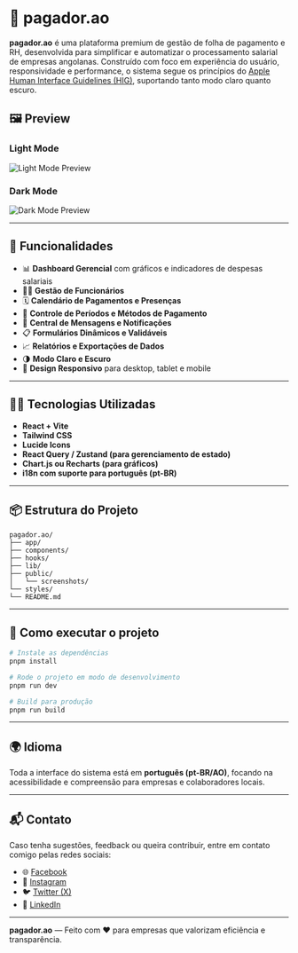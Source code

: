 # 💸 pagador.ao

**pagador.ao** é uma plataforma premium de gestão de folha de pagamento e RH, desenvolvida para simplificar e automatizar o processamento salarial de empresas angolanas. Construído com foco em experiência do usuário, responsividade e performance, o sistema segue os princípios do [Apple Human Interface Guidelines (HIG)](https://developer.apple.com/design/human-interface-guidelines/), suportando tanto modo claro quanto escuro.

## 🖼️ Preview

### Light Mode

![Light Mode Preview](./screenshots/light-mode.png)

### Dark Mode

![Dark Mode Preview](./screenshots/dark-mode.png)

---

## 🚀 Funcionalidades

- 📊 **Dashboard Gerencial** com gráficos e indicadores de despesas salariais
- 🧑‍💼 **Gestão de Funcionários**
- 🗓️ **Calendário de Pagamentos e Presenças**
- 💼 **Controle de Períodos e Métodos de Pagamento**
- 💬 **Central de Mensagens e Notificações**
- 📋 **Formulários Dinâmicos e Validáveis**
- 📈 **Relatórios e Exportações de Dados**
- 🌗 **Modo Claro e Escuro**
- 📱 **Design Responsivo** para desktop, tablet e mobile

---

## 🧑‍💻 Tecnologias Utilizadas

- **React + Vite**
- **Tailwind CSS**
- **Lucide Icons**
- **React Query / Zustand (para gerenciamento de estado)**
- **Chart.js ou Recharts (para gráficos)**
- **i18n com suporte para português (pt-BR)**

---

## 📦 Estrutura do Projeto

```
pagador.ao/
├── app/
├── components/
├── hooks/
├── lib/
├── public/
│   └── screenshots/
└── styles/
└── README.md
```

---

## 📌 Como executar o projeto

```bash
# Instale as dependências
pnpm install

# Rode o projeto em modo de desenvolvimento
pnpm run dev

# Build para produção
pnpm run build
```

---

## 🌍 Idioma

Toda a interface do sistema está em **português (pt-BR/AO)**, focando na acessibilidade e compreensão para empresas e colaboradores locais.

---

## 📬 Contato

Caso tenha sugestões, feedback ou queira contribuir, entre em contato comigo pelas redes sociais:

- 🌐 [Facebook](https://www.facebook.com/ikitumba)
- 📸 [Instagram](https://www.instagram.com/albertokitumba/)
- 🐦 [Twitter (X)](https://x.com/TheKitumba)
- 💼 [LinkedIn](https://www.linkedin.com/in/albertokitumba/)

---

**pagador.ao** — Feito com ❤️ para empresas que valorizam eficiência e transparência.
